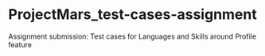 # ProjectMars_test-cases-assignment
Assignment submission: Test cases for Languages and Skills around Profile feature
